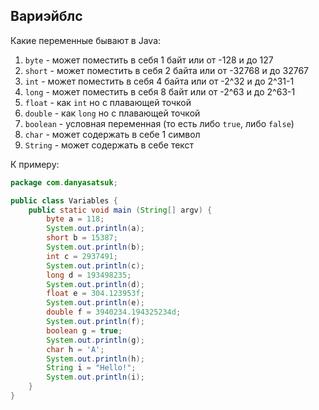 ## Вариэйблс
Какие переменные бывают в Java:
1. `byte` - может поместить в себя 1 байт или от -128 и до 127
2. `short` - может поместить в себя 2 байта или от -32768 и до 32767
3. `int` - может поместить в себя 4 байта или от -2^32 и до 2^31-1
4. `long` - может поместить в себя 8 байт или от -2^63 и до 2^63-1
5. `float` - как `int` но с плавающей точкой
6. `double` - как `long` но с плавающей точкой
7. `boolean` - условная переменная (то есть либо `true`, либо `false`)
8. `char` - может содержать в себе 1 символ
9. `String` - может содержать в себе текст

К примеру:
```java
package com.danyasatsuk;

public class Variables {
    public static void main (String[] argv) {
        byte a = 118;
        System.out.println(a);
        short b = 15387;
        System.out.println(b);
        int c = 2937491;
        System.out.println(c);
        long d = 193498235;
        System.out.println(d);
        float e = 304.123953f;
        System.out.println(e);
        double f = 3940234.194325234d;
        System.out.println(f);
        boolean g = true;
        System.out.println(g);
        char h = 'A';
        System.out.println(h);
        String i = "Hello!";
        System.out.println(i);
    }
}


```
